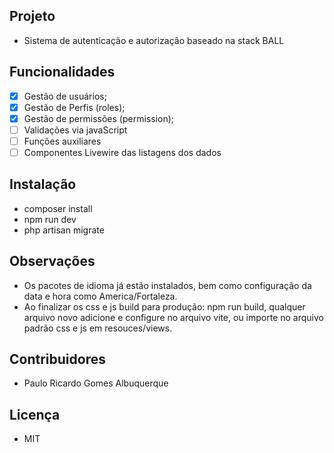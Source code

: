 ## Projeto
- Sistema de autenticação e autorização baseado na stack BALL 

## Funcionalidades
- [x] Gestão de usuários;
- [x] Gestão de Perfis (roles);
- [x] Gestão de permissões (permission);
- [ ] Validações via javaScript
- [ ] Funções auxiliares
- [ ] Componentes Livewire das listagens dos dados

## Instalação 
- composer install
- npm run dev 
- php artisan migrate

## Observações
- Os pacotes de idioma já estão instalados, bem como configuração da data e hora como America/Fortaleza.
- Ao finalizar os css e js build para produção: npm run build, qualquer arquivo novo adicione e configure no arquivo vite, ou importe no arquivo padrão css e js em resouces/views.

## Contribuidores
- Paulo Ricardo Gomes Albuquerque

## Licença 
- MIT

